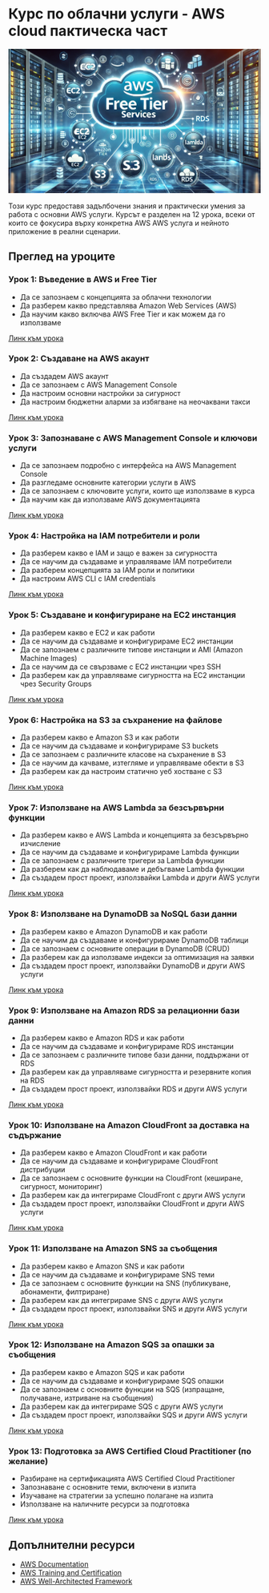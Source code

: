 # Курс по облачни услуги - AWS cloud пактическа част

![AWS Cloud](/AWS_freeTierAI.webp)

Този курс предоставя задълбочени знания и практически умения за работа с основни AWS услуги. Курсът е разделен на 12 урока, всеки от които се фокусира върху конкретна AWS AWS услуга  и нейното приложение в реални сценарии.



## Преглед на уроците

### Урок 1: Въведение в AWS и Free Tier
- Да се запознаем с концепцията за облачни технологии
- Да разберем какво представлява Amazon Web Services (AWS)
- Да научим какво включва AWS Free Tier и как можем да го използваме

[Линк към урока](/Урок_01/README.md)

### Урок 2: Създаване на AWS акаунт
- Да създадем AWS акаунт
- Да се запознаем с AWS Management Console
- Да настроим основни настройки за сигурност
- Да настроим бюджетни аларми за избягване на неочаквани такси

[Линк към урока](/Урок_02/README.md)

### Урок 3: Запознаване с AWS Management Console и ключови услуги
- Да се запознаем подробно с интерфейса на AWS Management Console
- Да разгледаме основните категории услуги в AWS
- Да се запознаем с ключовите услуги, които ще използваме в курса
- Да научим как да използваме AWS документацията

[Линк към урока](/Урок_03/README.md)

### Урок 4: Настройка на IAM потребители и роли
- Да разберем какво е IAM и защо е важен за сигурността
- Да се научим да създаваме и управляваме IAM потребители
- Да разберем концепцията за IAM роли и политики
- Да настроим AWS CLI с IAM credentials

[Линк към урока](/Урок_04/README.md)

### Урок 5: Създаване и конфигуриране на EC2 инстанция
- Да разберем какво е EC2 и как работи
- Да се научим да създаваме и конфигурираме EC2 инстанции
- Да се запознаем с различните типове инстанции и AMI (Amazon Machine Images)
- Да се научим да се свързваме с EC2 инстанции чрез SSH
- Да разберем как да управляваме сигурността на EC2 инстанции чрез Security Groups

[Линк към урока](/Урок_05/README.md)

### Урок 6: Настройка на S3 за съхранение на файлове
- Да разберем какво е Amazon S3 и как работи
- Да се научим да създаваме и конфигурираме S3 buckets
- Да се запознаем с различните класове на съхранение в S3
- Да се научим да качваме, изтегляме и управляваме обекти в S3
- Да разберем как да настроим статично уеб хостване с S3

[Линк към урока](/Урок_06/README.md)

### Урок 7: Използване на AWS Lambda за безсървърни функции
- Да разберем какво е AWS Lambda и концепцията за безсървърно изчисление
- Да се научим да създаваме и конфигурираме Lambda функции
- Да се запознаем с различните тригери за Lambda функции
- Да разберем как да наблюдаваме и дебъгваме Lambda функции
- Да създадем прост проект, използвайки Lambda и други AWS услуги

[Линк към урока](/Урок_07/README.md)

### Урок 8: Използване на DynamoDB за NoSQL бази данни
- Да разберем какво е Amazon DynamoDB и как работи
- Да се научим да създаваме и конфигурираме DynamoDB таблици
- Да се запознаем с основните операции в DynamoDB (CRUD)
- Да разберем как да използваме индекси за оптимизация на заявки
- Да създадем прост проект, използвайки DynamoDB и други AWS услуги

[Линк към урока](/Урок_08/README.md)

### Урок 9: Използване на Amazon RDS за релационни бази данни
- Да разберем какво е Amazon RDS и как работи
- Да се научим да създаваме и конфигурираме RDS инстанции
- Да се запознаем с различните типове бази данни, поддържани от RDS
- Да разберем как да управляваме сигурността и резервните копия на RDS
- Да създадем прост проект, използвайки RDS и други AWS услуги

[Линк към урока](/Урок_09/README.md)

### Урок 10: Използване на Amazon CloudFront за доставка на съдържание
- Да разберем какво е Amazon CloudFront и как работи
- Да се научим да създаваме и конфигурираме CloudFront дистрибуции
- Да се запознаем с основните функции на CloudFront (кеширане, сигурност, мониторинг)
- Да разберем как да интегрираме CloudFront с други AWS услуги
- Да създадем прост проект, използвайки CloudFront и други AWS услуги

[Линк към урока](/Урок_10/README.md)

### Урок 11: Използване на Amazon SNS за съобщения
- Да разберем какво е Amazon SNS и как работи
- Да се научим да създаваме и конфигурираме SNS теми
- Да се запознаем с основните функции на SNS (публикуване, абонаменти, филтриране)
- Да разберем как да интегрираме SNS с други AWS услуги
- Да създадем прост проект, използвайки SNS и други AWS услуги

[Линк към урока](/Урок_11/README.md)

### Урок 12: Използване на Amazon SQS за опашки за съобщения
- Да разберем какво е Amazon SQS и как работи
- Да се научим да създаваме и конфигурираме SQS опашки
- Да се запознаем с основните функции на SQS (изпращане, получаване, изтриване на съобщения)
- Да разберем как да интегрираме SQS с други AWS услуги
- Да създадем прост проект, използвайки SQS и други AWS услуги

[Линк към урока](/Урок_12/README.md)

### Урок 13: Подготовка за AWS Certified Cloud Practitioner (по желание)
- Разбиране на сертификацията AWS Certified Cloud Practitioner
- Запознаване с основните теми, включени в изпита
- Изучаване на стратегии за успешно полагане на изпита
- Използване на наличните ресурси за подготовка

[Линк към урока](/Урок_13/README.md)

## Допълнителни ресурси
- [AWS Documentation](https://docs.aws.amazon.com/)
- [AWS Training and Certification](https://aws.amazon.com/training/)
- [AWS Well-Architected Framework](https://aws.amazon.com/architecture/well-architected/)
